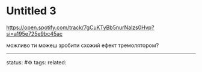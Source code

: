 # Untitled 3
https://open.spotify.com/track/7gCuKTyBb5nurNalzs0Hvp?si=a195e725e9bc45ac

можливо ти можеш зробити схожий ефект тремолятором?

---
status: #⚙️ 
tags: 
related: 
